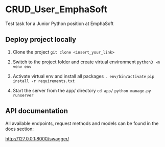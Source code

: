 # CRUD_User_EmphaSoft
Test task for a Junior Python position at EmphaSoft

## Deploy project locally

 1. Clone the project 
 `git clone <insert_your_link>`
 
 2. Switch to the project folder and create virtual environment 
 `python3 -m venv env`

 3. Activate virtual env and install all packages
 `. env/bin/activate`
 `pip install -r requirements.txt`

 4. Start the server from the app/ directory
 `cd app/`
 `python manage.py runserver`


## API documentation

 All available endpoints, request methods and models can be found in the docs section: 
 
 http://127.0.0.1:8000/swagger/
